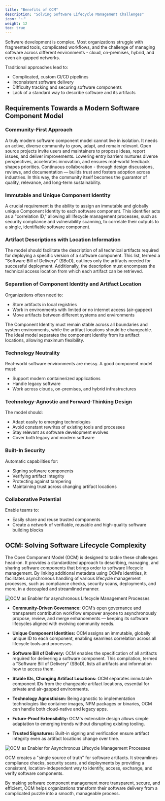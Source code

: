 ```yaml
---
title: "Benefits of OCM"
description: "Solving Software Lifecycle Management Challenges"
icon: "✨"
weight: 12
toc: true
---
```


Software development is complex. Most organizations struggle with fragmented tools, complicated workflows, and the challenge of managing software across different environments - cloud, on-premises, hybrid, and even air-gapped networks.

Traditional approaches lead to:

- Complicated, custom CI/CD pipelines
- Inconsistent software delivery
- Difficulty tracking and securing software components
- Lack of a standard way to describe software and its artifacts

## Requirements Towards a Modern Software Component Model

### Community-First Approach

A truly modern software component model cannot live in isolation. It needs an active, diverse community to grow, adapt, and remain relevant. Open source projects invite users and maintainers to propose ideas, report issues, and deliver improvements. Lowering entry barriers nurtures diverse perspectives, accelerates innovation, and ensures real-world feedback shapes priorities. Continuous collaboration - through design discussions, reviews, and documentation — builds trust and fosters adoption across industries. In this way, the community itself becomes the guarantor of quality, relevance, and long-term sustainability.

### Immutable and Unique Component Identity

A crucial requirement is the ability to assign an immutable and globally unique Component Identity to each software component. This identifier acts as a "correlation ID," allowing all lifecycle management processes, such as security compliance and vulnerability scanning, to correlate their outputs to a single, identifiable software component.

### Artifact Descriptions with Location Information

The model should facilitate the description of all technical artifacts required for deploying a specific version of a software component. This list, termed a "Software Bill of Delivery" (SBoD), outlines only the artifacts needed for successful deployment. Additionally, the description must encompass the technical access location from which each artifact can be retrieved.

### Separation of Component Identity and Artifact Location

Organizations often need to:

- Store artifacts in local registries
- Work in environments with limited or no internet access (air-gapped)
- Move artifacts between different systems and environments

The Component Identity must remain stable across all boundaries and system environments, while the artifact locations should be changeable. The ideal model separates the component identity from its artifact locations, allowing maximum flexibility.

### Technology Neutrality

Real-world software environments are messy. A good component model must:

- Support modern containerized applications
- Handle legacy software
- Work across clouds, on-premises, and hybrid infrastructures

### Technology-Agnostic and Forward-Thinking Design

The model should:

- Adapt easily to emerging technologies
- Avoid constant rewrites of existing tools and processes
- Stay relevant as software development evolves
- Cover both legacy and modern software

### Built-In Security

Automatic capabilities for:

- Signing software components
- Verifying artifact integrity
- Protecting against tampering
- Maintaining trust across changing artifact locations

### Collaborative Potential

Enable teams to:

- Easily share and reuse trusted components
- Create a network of verifiable, reusable and high-quality software building blocks

## OCM: Solving Software Lifecycle Complexity

The Open Component Model (OCM) is designed to tackle these challenges head-on. It provides a standardized approach to describing, managing, and sharing software components that brings order to software lifecycle management. By linking additional metadata using OCM’s identities, it facilitates asynchronous handling of various lifecycle management processes, such as compliance checks, security scans, deployments, and more, in a decoupled and streamlined manner.

![OCM as Enabler for asynchronous Lifecycle Management Processes](/images/ocm-benefits-lm-processes-with-ocm-bluebg.png)
<br>

- **Community-Driven Governance:** OCM’s open governance and transparent contribution workflow empower anyone to asynchronously propose, review, and merge enhancements — keeping its software lifecycles aligned with evolving community needs.

- **Unique Component Identities:** OCM assigns an immutable, globally unique ID to each component, enabling seamless correlation across all lifecycle tools and processes.

- **Software Bill of Delivery:** OCM enables the specification of all artifacts required for delivering a software component. This compilation, termed a "Software Bill of Delivery" (SBoD), lists all artifacts and information how to access them.

- **Stable IDs, Changing Artifact Locations:** OCM separates immutable component IDs from the changeable artifact locations, essential for private and air-gapped environments.

- **Technology Agnosticism:** Being agnostic to implementation technologies like container images, NPM packages or binaries, OCM can handle both cloud-native and legacy apps.

- **Future-Proof Extensibility:** OCM's extensible design allows simple adaptation to emerging trends without disrupting existing tooling.

- **Trusted Signatures:** Built-in signing and verification ensure artifact integrity even as artifact locations change over time.

![OCM as Enabler for Asynchronous Lifecycle Management Processes](/images/ocm-benefits-lm-processes-with-ocm-bluebg.png)

OCM creates a "single source of truth" for software artifacts. It streamlines compliance checks, security scans, and deployments by providing a consistent, location-independent way to identify, access, exchange, and verify software components.

By making software component management more transparent, secure, and efficient, OCM helps organizations transform their software delivery from a complicated puzzle into a smooth, manageable process.
